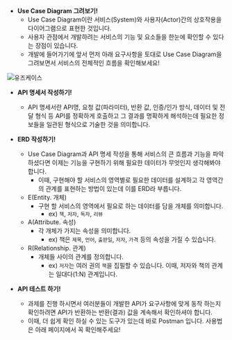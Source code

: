 - **Use Case Diagram 그려보기!**
    - Use Case Diagram이란 서비스(System)와 사용자(Actor)간의 상호작용을 다이어그램으로 표현한 것입니다.
    - 사용자 관점에서 개발하려는 서비스의 기능 및 요소들을 한눈에 확인할 수 있다는 장점이 있습니다.
    - 개발에 들어가기에 앞서 먼저 아래 요구사항을 토대로 Use Case Diagram을 그려보면서 서비스의 전체적인 흐름을 확인해보세요!
    
![유즈케이스](https://github.com/GaEun1216/Spring_taskmanage/assets/51986588/c0755604-6366-4eb6-b198-03c6c15cacb6)
    
- **API 명세서 작성하기!**
    - API 명세서란 API명, 요청 값(파라미터), 반환 값, 인증/인가 방식, 데이터 및 전달 형식 등 API를 정확하게 호출하고 그 결과를 명확하게 해석하는데 필요한 정보들을 일관된 형식으로 기술한 것을 의미합니다.
    

    
- **ERD 작성하기!**
    

    
    - Use Case Diagram과 API 명세 작성을 통해 서비스의 큰 흐름과 기능을 파악 하셨다면 이제는 기능을 구현하기 위해 필요한 데이터가 무엇인지 생각해봐야합니다.
        - 이때, 구현해야 할 서비스의 영역별로 필요한 데이터를 설계하고 각 영역간의 관계를 표현하는 방법이 있는데 이를 ERD라 부릅니다.
    - E(Entity. 개체)
        - 구현 할 서비스의 영역에서 필요로 하는 데이터를 담을 개체를 의미합니다.
            - ex) `책`, `저자`, `독자`, `리뷰`
    - A(Attribute. 속성)
        - 각 개체가 가지는 속성을 의미합니다.
            - ex) 책은 `제목`, `언어`, `출판일`, `저자`, `가격` 등의 속성을 가질 수 있습니다.
    - R(Relationship. 관계)
        - 개체들 사이의 관계를 정의합니다.
            - ex) `저자`는 여러 권의 `책`을 집필할 수 있습니다. 이때, 저자와 책의 관계는 일대다(1:N) 관계입니다.
    

    
- **API 테스트 하기!**
    - 과제를 진행 하시면서 여러분들이 개발한 API가 요구사항에 맞게 동작 하는지 확인하려면 API가 반환하는 반환(결과) 값을 계속해서 확인하셔야 합니다.
    - 이때, 더 쉽게 확인 하실 수 있는 도구가 있는데 바로 Postman 입니다. 사용법은 아래 페이지에서 꼭 확인해주세요!
    



